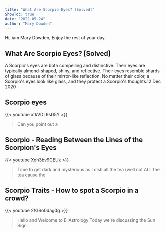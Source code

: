 ```yaml
---
title: "What Are Scorpio Eyes? [Solved]"
ShowToc: true 
date: "2022-05-24"
author: "Mary Dowden" 
---
```


Hi, iam Mary Dowden, Enjoy the rest of your day.
## What Are Scorpio Eyes? [Solved]
A Scorpio's eyes are both compelling and distinctive. Their eyes are typically almond-shaped, shiny, and reflective. Their eyes resemble shards of glass because of their mirror-like reflection. No matter their color, a Scorpio's eyes look like glass, and they protect a Scorpio's thoughts.12 Dec 2020

## Scorpio eyes
{{< youtube xtkVDL9sD5Y >}}
>Can you point out a 

## Scorpio - Reading Between the Lines of the Scorpion's Eyes
{{< youtube Xoh3bv9CEUk >}}
>Time to get dark and mysterious as I dish all the tea (well not ALL the tea cause the 

## Scorpio Traits - How to spot a Scorpio in a crowd?
{{< youtube 2fGSo0dag0g >}}
>Hello and Welcome to EllAstrology Today we're discussing the Sun Sign 

